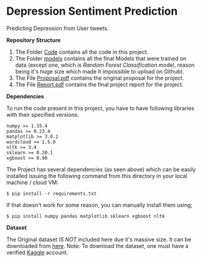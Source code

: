 # Depression Sentiment Prediction
Predicting Depression from User tweets.

**Repository Structure**
1. The Folder [Code](code/) contains all the code in this project.
2. The Folder [models](models/) contains all the final Models that were trained on data (except one, which is *Random Forest Classification* model, reason being it's huge size which made it impossible to upload on Github).
3. The File [Proposal.pdf](proposal.pdf) contains the original proposal for the project.
4. The File [Report.pdf](report.pdf) contains the final project report for the project.

**Dependencies**

To run the code present in this project, you have to have following libraries with their specified versions.
```
numpy >= 1.15.4
pandas >= 0.23.4
matplotlib >= 3.0.2
wordcloud >= 1.5.0
nltk >= 3.4
sklearn >= 0.20.1
xgboost >= 0.90
```

The Project has several dependencies (as seen above) which can be easily installed issuing the following command from this directory in your local machine / cloud VM:

```
$ pip install -r requirements.txt
```
If that doesn't work for some reason, you can manually install them using;

```
$ pip install numpy pandas matplotlib sklearn xgboost nltk
```
**Dataset**

The Original dataset *IS NOT* included here due it's massive size. It can be downloaded from [here](https://www.kaggle.com/kazanova/sentiment140).
Note: To download the dataset, one must have a verified [Kaggle](https://kaggle.com) account.
